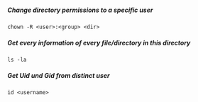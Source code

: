 ##### Change directory permissions to a specific user
`chown -R <user>:<group> <dir>`
##### Get every information of every file/directory in this directory
`ls -la`
##### Get Uid und Gid from distinct user
`id <username>`
